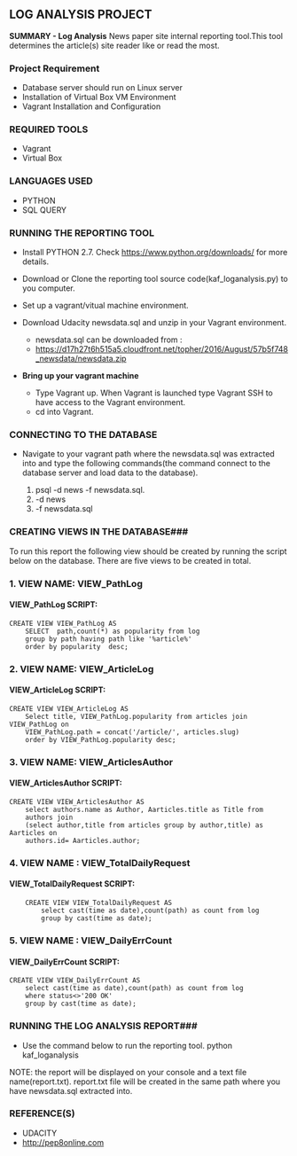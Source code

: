 ## LOG ANALYSIS PROJECT ##

**SUMMARY - Log Analysis**
 News paper site  internal reporting tool.This tool determines the article(s) site reader like or read the most. 

### Project Requirement ###
- Database server should run on Linux server
- Installation of Virtual Box VM Environment
- Vagrant Installation and Configuration
### REQUIRED TOOLS ###
- Vagrant
- Virtual Box

### LANGUAGES USED ###
- PYTHON
- SQL QUERY

### RUNNING THE REPORTING TOOL ###
- Install PYTHON 2.7. Check https://www.python.org/downloads/ for more details.
- Download or Clone the reporting tool source code(kaf_loganalysis.py) to you computer.
- Set up a vagrant/vitual machine environment.
- Download Udacity  newsdata.sql and unzip in your Vagrant environment.
	- newsdata.sql can be downloaded from :
	- https://d17h27t6h515a5.cloudfront.net/topher/2016/August/57b5f748_newsdata/newsdata.zip
- **Bring up your vagrant machine**

	- Type Vagrant up. When Vagrant is launched type Vagrant SSH to have access to the Vagrant environment.
	- cd into Vagrant.
	
### CONNECTING TO THE DATABASE ###
- Navigate to your vagrant path where the newsdata.sql was extracted  into and type the following commands(the command connect to the database server and load data to the database).
 
	1. psql -d news -f newsdata.sql.
	1. -d news 
	1. -f newsdata.sql

### CREATING VIEWS IN THE DATABASE###
To run this report the following view should be created by running the script below on the database.
There are five views to be created in total.

### 1. VIEW NAME: VIEW_PathLog ###
#### **VIEW_PathLog SCRIPT:** 
    CREATE VIEW VIEW_PathLog AS
		SELECT  path,count(*) as popularity from log 
		group by path having path like '%article%' 
		order by popularity  desc; 
### 2. VIEW NAME: VIEW_ArticleLog ###
#### **VIEW_ArticleLog SCRIPT:**
	CREATE VIEW VIEW_ArticleLog AS
		Select title, VIEW_PathLog.popularity from articles join VIEW_PathLog on 
		VIEW_PathLog.path = concat('/article/', articles.slug) 
		order by VIEW_PathLog.popularity desc;
### 3. VIEW NAME: VIEW_ArticlesAuthor ###
#### **VIEW_ArticlesAuthor SCRIPT:**
	CREATE VIEW VIEW_ArticlesAuthor AS
		select authors.name as Author, Aarticles.title as Title from 
    	authors join 
		(select author,title from articles group by author,title) as Aarticles on 
		authors.id= Aarticles.author;
### 4. VIEW NAME : VIEW_TotalDailyRequest ###
####  **VIEW_TotalDailyRequest SCRIPT:**
		CREATE VIEW VIEW_TotalDailyRequest AS
            select cast(time as date),count(path) as count from log 
			group by cast(time as date);

### 5.	VIEW NAME : VIEW_DailyErrCount ### 
####  **VIEW_DailyErrCount SCRIPT:**
	CREATE VIEW VIEW_DailyErrCount AS 
		select cast(time as date),count(path) as count from log 
		where status<>'200 OK' 
		group by cast(time as date);

### RUNNING THE LOG ANALYSIS REPORT###
- Use the command below to run the reporting tool.
	python kaf_loganalysis

NOTE: the report will be displayed on your console and a text file name(report.txt). report.txt file will be created in the same path where you have newsdata.sql extracted into.

### REFERENCE(S) ###
- UDACITY
- http://pep8online.com
